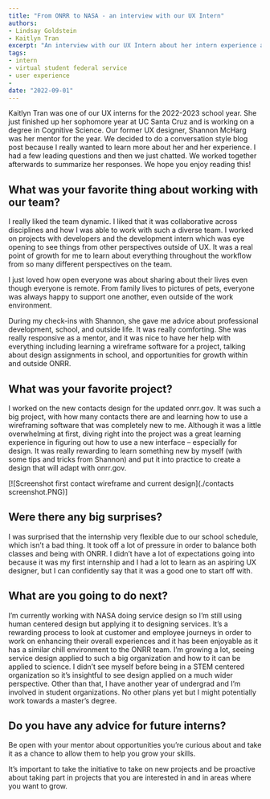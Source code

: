 ```yaml
---
title: "From ONRR to NASA - an interview with our UX Intern"
authors:
- Lindsay Goldstein
- Kaitlyn Tran
excerpt: "An interview with our UX Intern about her intern experience at ONRR and what she's doing next "
tags:
- intern
- virtual student federal service
- user experience
-
date: "2022-09-01"
---
```


Kaitlyn Tran was one of our UX interns for the 2022-2023 school year. She just finished up her sophomore year at UC Santa Cruz and is working on a degree in Cognitive Science. Our former UX designer, Shannon McHarg was her mentor for the year. We decided to do a conversation style blog post because I really wanted to learn more about her and her experience. I had a few leading questions and then we just chatted. We worked together afterwards to summarize her responses. We hope you enjoy reading this!

## What was your favorite thing about working with our team?

I really liked the team dynamic. I liked that it was collaborative across disciplines and how I was able to work with such a diverse team. I worked on projects with developers and the development intern which was eye opening to see things from other perspectives outside of UX. It was a real point of growth for me to learn about everything throughout the workflow from so many different perspectives on the team.

I just loved how open everyone was about sharing about their lives even though everyone is remote. From family lives to pictures of pets, everyone was always happy to support one another, even outside of the work environment.

During my check-ins with Shannon, she gave me advice about professional development, school, and outside life. It was really comforting. She was really responsive as a mentor, and it was nice to have her help with everything including learning a wireframe software for a project, talking about design assignments in school, and opportunities for growth within and outside ONRR.


## What was your favorite project?

I worked on the new contacts design for the updated onrr.gov. It was such a big project, with how many contacts there are and learning how to use a wireframing software that was completely new to me. Although it was a little overwhelming at first, diving right into the project was a great learning experience in figuring out how to use a new interface – especially for design. It was really rewarding to learn something new by myself (with some tips and tricks from Shannon) and put it into practice to create a design that will adapt with onrr.gov.

[![Screenshot first contact wireframe and current design](./contacts screenshot.PNG)]


## Were there any big surprises?

I was surprised that the internship very flexible due to our school schedule, which isn’t a bad thing. It took off a lot of pressure in order to balance both classes and being with ONRR. I didn’t have a lot of expectations going into because it was my first internship and I had a lot to learn as an aspiring UX designer, but I can confidently say that it was a good one to start off with.

## What are you going to do next?
I’m currently working with NASA doing service design so I’m still using human centered design but applying it to designing services. It’s a rewarding process to look at customer and employee journeys in order to work on enhancing their overall experiences and it has been enjoyable as it has a similar chill environment to the ONRR team. I’m growing a lot, seeing service design applied to such a big organization and how to it can be applied to science. I didn’t see myself before being in a STEM centered organization so it’s insightful to see design applied on a much wider perspective.
Other than that, I have another year of undergrad and I’m involved in student organizations. No other plans yet but I might potentially work towards a master’s degree.  

## Do you have any advice for future interns?

Be open with your mentor about opportunities you’re curious about and take it as a chance to allow them to help you grow your skills.

It’s important to take the initiative to take on new projects and be proactive about taking part in projects that you are interested in and in areas where you want to grow.
